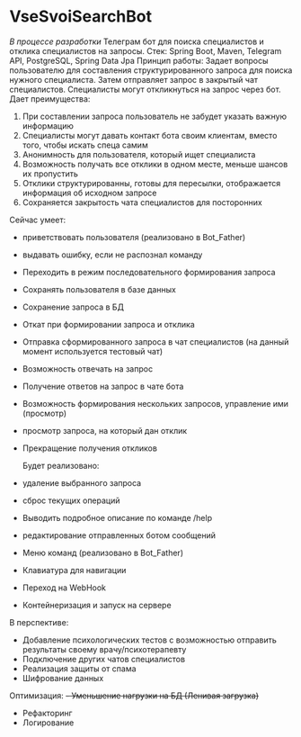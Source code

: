 # VseSvoiSearchBot
*В процессе разработки*
Телеграм бот для поиска специалистов и отклика специалистов на запросы. 
Стек: Spring Boot, Maven, Telegram API, PostgreSQL, Spring Data Jpa
Принцип работы: Задает вопросы пользователю для составления структурированного запроса 
для поиска нужного специалиста. Затем отправляет запрос в закрытый чат специалистов. Специалисты могут откликнуться
на запрос через бот. 
Дает преимущества:
1) При составлении запроса пользователь не забудет указать важную информацию
2) Специалисты могут давать контакт бота своим клиентам, вместо того, чтобы искать спеца самим
3) Анонимность для пользователя, который ищет специалиста
4) Возможность получать все отклики в одном месте, меньше шансов их пропустить
5) Отклики структурированны, готовы для пересылки, отображается информация об исходном запросе
6) Сохраняется закрытость чата специалистов для посторонних

Сейчас умеет: 
- приветствовать пользователя (реализовано в Bot_Father)
- выдавать ошибку, если не распознал команду
- Переходить в режим последовательного формирования запроса
- Сохранять пользователя в базе данных
- Сохранение запроса в БД
- Откат при формировании запроса и отклика
- Отправка сформированного запроса в чат специалистов (на данный момент используется тестовый чат)
- Возможность отвечать на запрос
- Получение ответов на запрос в чате бота
- Возможность формирования нескольких запросов, управление ими (просмотр)
- просмотр запроса, на который дан отклик
- Прекращение получения откликов

  Будет реализовано:
- удаление выбранного запроса
- сброс текущих операций
- Выводить подробное описание по команде /help
- редактирование отправленных ботом сообщений
- Меню команд (реализовано в Bot_Father)
- Клавиатура для навигации
- Переход на WebHook
- Контейнеризация и запуск на сервере
  
В перспективе:
- Добавление психологических тестов с возможностью отправить результаты своему врачу/психотерапевту
- Подключение других чатов специалистов
- Реализация защиты от спама
- Шифрование данных

Оптимизация:
~~- Уменьшение нагрузки на БД (Ленивая загрузка)~~
- Рефакторинг
- Логирование



